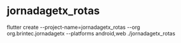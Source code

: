 # jornadagetx_rotas

flutter create --project-name=jornadagetx_rotas --org org.brintec.jornadagetx --platforms android,web ./jornadagetx_rotas